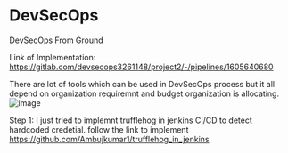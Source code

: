 # DevSecOps
DevSecOps From Ground

Link of Implementation: https://gitlab.com/devsecops3261148/project2/-/pipelines/1605640680

There are lot of tools which can be used in DevSecOps process but it all depend on organization requiremnt and budget organization is allocating.
![image](https://github.com/Ambujkumar1/DevSecOps/assets/33841424/fb1368fb-7b29-4921-b724-f992265e0b15)

Step 1:  I just tried to implemnt trufflehog in jenkins CI/CD to detect hardcoded credetial. 
follow the link to implement 
https://github.com/Ambujkumar1/trufflehog_in_jenkins
